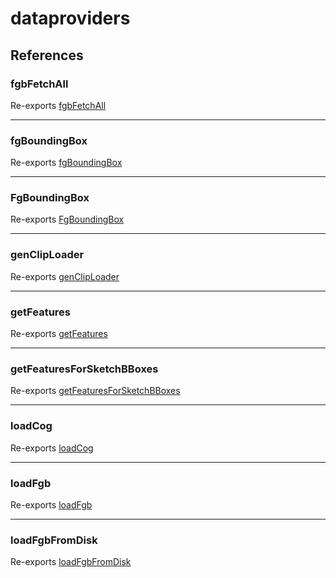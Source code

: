 # dataproviders

## References

### fgbFetchAll

Re-exports [fgbFetchAll](../geoprocessing/functions/fgbFetchAll.md)

***

### fgBoundingBox

Re-exports [fgBoundingBox](../geoprocessing/functions/fgBoundingBox.md)

***

### FgBoundingBox

Re-exports [FgBoundingBox](../geoprocessing/interfaces/FgBoundingBox.md)

***

### genClipLoader

Re-exports [genClipLoader](../geoprocessing/functions/genClipLoader.md)

***

### getFeatures

Re-exports [getFeatures](../geoprocessing/functions/getFeatures.md)

***

### getFeaturesForSketchBBoxes

Re-exports [getFeaturesForSketchBBoxes](../geoprocessing/functions/getFeaturesForSketchBBoxes.md)

***

### loadCog

Re-exports [loadCog](../geoprocessing/functions/loadCog.md)

***

### loadFgb

Re-exports [loadFgb](../geoprocessing/functions/loadFgb.md)

***

### loadFgbFromDisk

Re-exports [loadFgbFromDisk](../geoprocessing/functions/loadFgbFromDisk.md)
